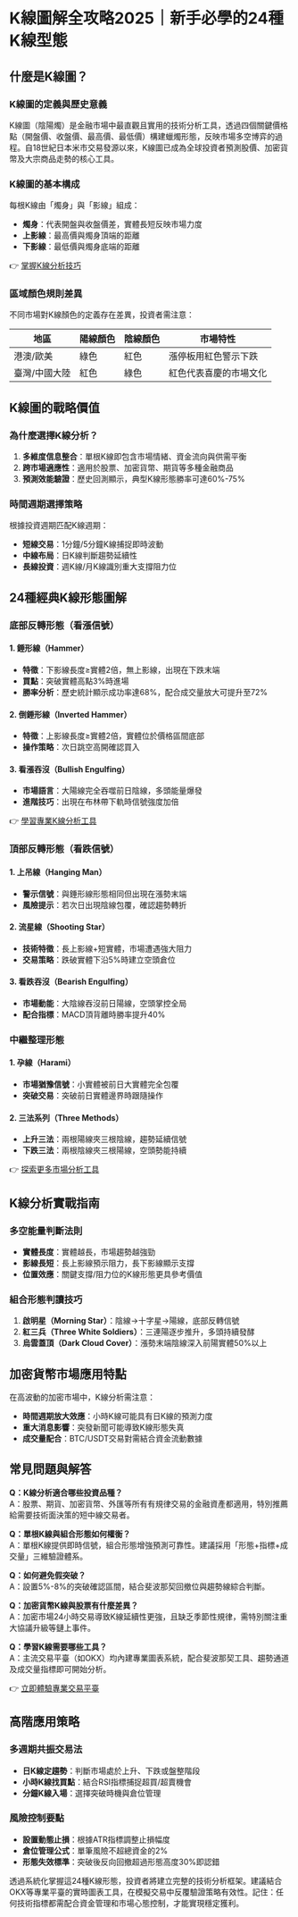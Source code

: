 # K線圖解全攻略2025｜新手必學的24種K線型態

## 什麼是K線圖？

### K線圖的定義與歷史意義  
K線圖（陰陽燭）是金融市場中最直觀且實用的技術分析工具，透過四個關鍵價格點（開盤價、收盤價、最高價、最低價）構建蠟燭形態，反映市場多空博弈的過程。自18世紀日本米市交易發源以來，K線圖已成為全球投資者預測股價、加密貨幣及大宗商品走勢的核心工具。

### K線圖的基本構成  
每根K線由「燭身」與「影線」組成：  
- **燭身**：代表開盤與收盤價差，實體長短反映市場力度  
- **上影線**：最高價與燭身頂端的距離  
- **下影線**：最低價與燭身底端的距離  

👉 [掌握K線分析技巧](https://bit.ly/okx_welcome)  

### 區域顏色規則差異  
不同市場對K線顏色的定義存在差異，投資者需注意：  

| 地區          | 陽線顏色 | 陰線顏色 | 市場特性                |
|---------------|----------|----------|-------------------------|
| 港澳/歐美     | 綠色     | 紅色     | 漲停板用紅色警示下跌    |
| 臺灣/中國大陸 | 紅色     | 綠色     | 紅色代表喜慶的市場文化  |

## K線圖的戰略價值  

### 為什麼選擇K線分析？  
1. **多維度信息整合**：單根K線即包含市場情緒、資金流向與供需平衡  
2. **跨市場適應性**：適用於股票、加密貨幣、期貨等多種金融商品  
3. **預測效能驗證**：歷史回測顯示，典型K線形態勝率可達60%-75%  

### 時間週期選擇策略  
根據投資週期匹配K線週期：  
- **短線交易**：1分鐘/5分鐘K線捕捉即時波動  
- **中線布局**：日K線判斷趨勢延續性  
- **長線投資**：週K線/月K線識別重大支撐阻力位  

## 24種經典K線形態圖解  

### 底部反轉形態（看漲信號）  

#### 1. 錘形線（Hammer）  
- **特徵**：下影線長度≥實體2倍，無上影線，出現在下跌末端  
- **買點**：突破實體高點3%時進場  
- **勝率分析**：歷史統計顯示成功率達68%，配合成交量放大可提升至72%  

#### 2. 倒錘形線（Inverted Hammer）  
- **特徵**：上影線長度≥實體2倍，實體位於價格區間底部  
- **操作策略**：次日跳空高開確認買入  

#### 3. 看漲吞沒（Bullish Engulfing）  
- **市場語言**：大陽線完全吞噬前日陰線，多頭能量爆發  
- **進階技巧**：出現在布林帶下軌時信號強度加倍  

👉 [學習專業K線分析工具](https://bit.ly/okx_welcome)  

### 頂部反轉形態（看跌信號）  

#### 1. 上吊線（Hanging Man）  
- **警示信號**：與錘形線形態相同但出現在漲勢末端  
- **風險提示**：若次日出現陰線包覆，確認趨勢轉折  

#### 2. 流星線（Shooting Star）  
- **技術特徵**：長上影線+短實體，市場遭遇強大阻力  
- **交易策略**：跌破實體下沿5%時建立空頭倉位  

#### 3. 看跌吞沒（Bearish Engulfing）  
- **市場動能**：大陰線吞沒前日陽線，空頭掌控全局  
- **配合指標**：MACD頂背離時勝率提升40%  

### 中繼整理形態  

#### 1. 孕線（Harami）  
- **市場猶豫信號**：小實體被前日大實體完全包覆  
- **突破交易**：突破前日實體邊界時跟隨操作  

#### 2. 三法系列（Three Methods）  
- **上升三法**：兩根陽線夾三根陰線，趨勢延續信號  
- **下跌三法**：兩根陰線夾三根陽線，空頭勢能持續  

👉 [探索更多市場分析工具](https://bit.ly/okx_welcome)  

## K線分析實戰指南  

### 多空能量判斷法則  
- **實體長度**：實體越長，市場趨勢越強勁  
- **影線長短**：長上影線預示阻力，長下影線顯示支撐  
- **位置效應**：關鍵支撐/阻力位的K線形態更具參考價值  

### 組合形態判讀技巧  
1. **啟明星（Morning Star）**：陰線→十字星→陽線，底部反轉信號  
2. **紅三兵（Three White Soldiers）**：三連陽逐步推升，多頭持續發酵  
3. **烏雲蓋頂（Dark Cloud Cover）**：漲勢末端陰線深入前陽實體50%以上  

## 加密貨幣市場應用特點  
在高波動的加密市場中，K線分析需注意：  
- **時間週期放大效應**：小時K線可能具有日K線的預測力度  
- **重大消息影響**：突發新聞可能導致K線形態失真  
- **成交量配合**：BTC/USDT交易對需結合資金流動數據  

## 常見問題與解答  

**Q：K線分析適合哪些投資品種？**  
A：股票、期貨、加密貨幣、外匯等所有有規律交易的金融資產都適用，特別推薦給需要技術面決策的短中線交易者。

**Q：單根K線與組合形態如何權衡？**  
A：單根K線提供即時信號，組合形態增強預測可靠性。建議採用「形態+指標+成交量」三維驗證體系。

**Q：如何避免假突破？**  
A：設置5%-8%的突破確認區間，結合斐波那契回撤位與趨勢線綜合判斷。

**Q：加密貨幣K線與股票有什麼差異？**  
A：加密市場24小時交易導致K線延續性更強，且缺乏季節性規律，需特別關注重大協議升級等鏈上事件。

**Q：學習K線需要哪些工具？**  
A：主流交易平臺（如OKX）均內建專業圖表系統，配合斐波那契工具、趨勢通道及成交量指標即可開始分析。

👉 [立即體驗專業交易平臺](https://bit.ly/okx_welcome)  

## 高階應用策略  

### 多週期共振交易法  
- **日K線定趨勢**：判斷市場處於上升、下跌或盤整階段  
- **小時K線找買點**：結合RSI指標捕捉超買/超賣機會  
- **分鐘K線入場**：選擇突破時機與倉位管理  

### 風險控制要點  
- **設置動態止損**：根據ATR指標調整止損幅度  
- **倉位管理公式**：單筆風險不超總資金的2%  
- **形態失效標準**：突破後反向回撤超過形態高度30%即認錯  

透過系統化掌握這24種K線形態，投資者將建立完整的技術分析框架。建議結合OKX等專業平臺的實時圖表工具，在模擬交易中反覆驗證策略有效性。記住：任何技術指標都需配合資金管理和市場心態控制，才能實現穩定獲利。